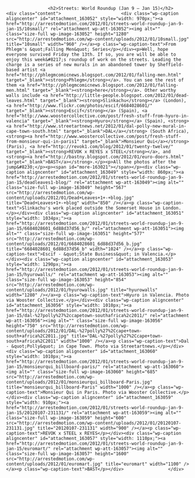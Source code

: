 					<h2>Streets: World Roundup (Jan 9 – Jan 15)</h2>					<div class="content">						<div class="wp-caption aligncenter" id="attachment_163052" style="width: 970px;"><a href="http://arrestedmotion.com/2012/01/streets-world-roundup-jan-9-jan-15/10small/" rel="attachment wp-att-163052"><img alt="" class="size-full wp-image-163052" height="1280" src="http://arrestedmotion.com/wp-content/uploads/2012/01/10small.jpg" title="10small" width="960" /></a><p class="wp-caption-text">From Phlegm's &quot;Falling Men&quot; Series</p></div><p>Well, hope everyone survived Friday the 13th. If so, you are will be able to enjoy this week&#8217;s roundup of work on the streets. Leading the charge is a series of new murals in an abandoned tower by Sheffield-based artist <a href="http://phlegmcomicnews.blogspot.com/2012/01/falling-men.html" target="_blank"><strong>Phlegm</strong></a>. You can see the rest of them <a href="http://phlegmcomicnews.blogspot.com/2012/01/falling-men.html" target="_blank"><strong>here</strong></a>. Other worthy walls include <a href="http://little-people.blogspot.com/2012/01/dead-leaves.html" target="_blank"><strong>Slinkachu</strong></a> (London), <a href="http://www.flickr.com/photos/escif/6684028601/" target="_blank"><strong>Escif</strong></a> (Spain), <a href="http://www.woostercollective.com/post/fresh-stuff-from-hyuro-in-valencia" target="_blank"><strong>Hyuro</strong></a> (Spain), <strong><a href="http://www.streetartnews.net/2012/01/dal-polly-new-mural-in-cape-town-south.html" target="_blank">DAL</a></strong> (South Africa), <strong><a href="http://www.woostercollective.com/post/fresh-stuff-from-monsieur-qui-in-paris1" target="_blank">Monsieur Qui</a></strong> (Paris), <a href="http://revok1.com/blog/2012/01/twenty-twelve/" target="_blank"><strong>REVOK x REYES x STEEL</strong></a>, and <strong><a href="http://bastny.blogspot.com/2012/01/euro-doors.html" target="_blank">BAST</a></strong>.</p><p>All the photos after the jump&#8230;</p><p><span id="more-163021"></span></p><div class="wp-caption aligncenter" id="attachment_163049" style="width: 860px;"><a href="http://arrestedmotion.com/2012/01/streets-world-roundup-jan-9-jan-15/deadleaves1-blog/" rel="attachment wp-att-163049"><img alt="" class="size-full wp-image-163049" height="567" src="http://arrestedmotion.com/wp-content/uploads/2012/01/Dead+Leaves+1+-+blog.jpg" title="Dead+Leaves+1+-+blog" width="850" /></a><p class="wp-caption-text">Slinkachu's work placed outside the Somerset House in London.</p></div><div class="wp-caption aligncenter" id="attachment_163051" style="width: 1034px;"><a href="http://arrestedmotion.com/2012/01/streets-world-roundup-jan-9-jan-15/6684028601_6d88d37d56_b/" rel="attachment wp-att-163051"><img alt="" class="size-full wp-image-163051" height="577" src="http://arrestedmotion.com/wp-content/uploads/2012/01/6684028601_6d88d37d56_b.jpg" title="6684028601_6d88d37d56_b" width="1024" /></a><p class="wp-caption-text">Escif - &quot;State Business&quot; in Valencia.</p></div><div class="wp-caption aligncenter" id="attachment_163053" style="width: 1290px;"><a href="http://arrestedmotion.com/2012/01/streets-world-roundup-jan-9-jan-15/hyurowalls/" rel="attachment wp-att-163053"><img alt="" class="size-full wp-image-163053" height="854" src="http://arrestedmotion.com/wp-content/uploads/2012/01/hyurowalls.jpg" title="hyurowalls" width="1280" /></a><p class="wp-caption-text">Hyuro in Valencia. Photo via Wooster Collective.</p></div><div class="wp-caption aligncenter" id="attachment_163056" style="width: 1010px;"><a href="http://arrestedmotion.com/2012/01/streets-world-roundup-jan-9-jan-15/dal-%27polly%27%2ccapetown-southafrica%2c2011/" rel="attachment wp-att-163056"><img alt="" class="size-full wp-image-163056" height="750" src="http://arrestedmotion.com/wp-content/uploads/2012/01/DAL-%27polly%27%2Ccape+town-south+africa%2C2011.jpg" title="DAL-%27polly%27%2Ccape+town-south+africa%2C2011" width="1000" /></a><p class="wp-caption-text">Dal - &quot;Polly&quot; in Cape Town. Photo via Streetartnews.</p></div><div class="wp-caption aligncenter" id="attachment_163060" style="width: 1010px;"><a href="http://arrestedmotion.com/2012/01/streets-world-roundup-jan-9-jan-15/monsieurqui_billboard-paris/" rel="attachment wp-att-163060"><img alt="" class="size-full wp-image-163060" height="685" src="http://arrestedmotion.com/wp-content/uploads/2012/01/monsieurqui_billboard-Paris.jpg" title="monsieurqui_billboard-Paris" width="1000" /></a><p class="wp-caption-text">Monsieur Qui in Paris. Photo via Wooster Collective.</p></div><div class="wp-caption aligncenter" id="attachment_163059" style="width: 910px;"><a href="http://arrestedmotion.com/2012/01/streets-world-roundup-jan-9-jan-15/20120107-231131/" rel="attachment wp-att-163059"><img alt="" class="size-full wp-image-163059" height="600" src="http://arrestedmotion.com/wp-content/uploads/2012/01/20120107-231131.jpg" title="20120107-231131" width="900" /></a><p class="wp-caption-text">REVOK x STEEL x REYES</p></div><div class="wp-caption aligncenter" id="attachment_163057" style="width: 1110px;"><a href="http://arrestedmotion.com/2012/01/streets-world-roundup-jan-9-jan-15/euromart/" rel="attachment wp-att-163057"><img alt="" class="size-full wp-image-163057" height="1600" src="http://arrestedmotion.com/wp-content/uploads/2012/01/euromart.jpg" title="euromart" width="1100" /></a><p class="wp-caption-text">BAST</p></div>					</div>					